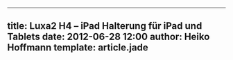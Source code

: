 ---
title: Luxa2 H4 – iPad Halterung für iPad und Tablets
date: 2012-06-28 12:00
author: Heiko Hoffmann
template: article.jade
----
